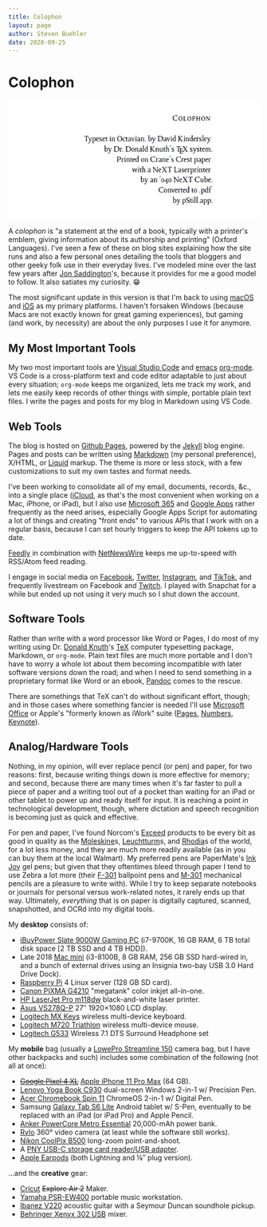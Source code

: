 ```yaml
---
title: Colophon
layout: page
author: Steven Buehler
date: 2020-09-25
---
```


# Colophon

<div align="center"><img src="/images/colophon.png" /></div>

A _colophon_ is "a statement at the end of a book, typically with a printer's emblem, giving information about its authorship and printing" (Oxford Languages).  I've seen a few of these on blog sites explaining how the site runs and also a few personal ones detailing the tools that bloggers and other geeky folk use in their everyday lives.  I've modeled mine over the last few years after [Jon Saddington](https://john.do/colophon)'s, because it provides for me a good model to follow. It also satiates my curiosity. 😁

The most significant update in this version is that I'm back to using [macOS](https://www.apple.com/macos) and [iOS](https://www.apple.com/iphone) as my primary platforms. I haven't forsaken Windows (because Macs are not exactly known for great gaming experiences), but gaming (and work, by necessity) are about the only purposes I use it for anymore.

## My Most Important Tools

My two most important tools are [Visual Studio Code](https://code.visualstudio.com) and [emacs](https://www.emacs.org) [org-mode](https://orgmode.org). VS Code is a cross-platform text and code editor adaptable to just about every situation; `org-mode` keeps me organized, lets me track my work, and lets me easily keep records of other things with simple, portable plain text files. I write the pages and posts for my blog in Markdown using VS Code.

## Web Tools

The blog is hosted on [Github Pages](https://pages.github.io), powered by the [Jekyll](https://jekyllrb.com/) blog engine. Pages and posts can be written using [Markdown](https://daringfireball.net/projects/markdown/) (my personal preference), X/HTML, or [Liquid](https://shopify.github.io/liquid/) markup. The theme is more or less stock, with a few customizations to suit my own tastes and format needs.

I've been working to consolidate all of my email, documents, records, &c., into a single place ([iCloud](https://www.icloud.com), as that's the most convenient when working on a Mac, iPhone, or iPad), but I also use [Microsoft 365](https://www.office365.com) and [Google Apps](https://apps.google.com) rather frequently as the need arises, especially Google Apps Script for automating a lot of things and creating "front ends" to various APIs that I work with on a regular basis, because I can set hourly triggers to keep the API tokens up to date.

[Feedly](https://www.feedly.com) in combination with [NetNewsWire](https://ranchero.com/netnewswire/) keeps me up-to-speed with RSS/Atom feed reading.

I engage in social media on [Facebook](https://www.facebook.com/stevenwatsonbuehler), [Twitter](https://twitter.com/stevenwbuehler), [Instagram](https://instagram.com/stevenwbuehler), and [TikTok](https://tiktok.com/@stevenwbuehler), and frequently livestream on Facebook and [Twitch](https://www.twitch.tv/stevenwbuehler). I played with Snapchat for a while but ended up not using it very much so I shut down the account.

## Software Tools

Rather than write with a word processor like Word or Pages, I do most of my writing using Dr. [Donald Knuth](https://www-cs-faculty.stanford.edu/~knuth/)'s [TeX](https://www.tug.org) computer typesetting package, Markdown, or `org-mode`. Plain text files are much more portable and I don't have to worry a whole lot about them becoming incompatible with later software versions down the road; and when I need to send something in a proprietary format like Word or an ebook, [Pandoc](https://www.pandoc.org) comes to the rescue.

There are somethings that TeX can't do without significant effort, though; and in those cases where something fancier is needed I'll use [Microsoft Office](https://www.office.com) or Apple's "formerly known as iWork" suite ([Pages](https://www.apple.com/pages/), [Numbers](https://www.apple.com/numbers), [Keynote](https://www.apple.com/keynote)). 

## Analog/Hardware Tools

Nothing, in my opinion, will ever replace pencil (or pen) and paper, for two reasons: first, because writing things down is more effective for memory; and second, because there are many times when it's far faster to pull a piece of paper and a writing tool out of a pocket than waiting for an iPad or other tablet to power up and ready itself for input. It is reaching a point in technological development, though, where dictation and speech recognition is becoming just as quick and effective.

For pen and paper, I've found Norcom's [Exceed](http://www.norcominc.com/brands/products.php?brand=2) products to be every bit as good in quality as the [Moleskine](https://us.moleskine.com/)s, [Leuchtturm](https://www.leuchtturm1917.us/notebooks/)s, and [Rhodia](https://rhodiapads.com/)s of the world, for a lot less money, and they are much more readily available (as in you can buy them at the local Walmart). My preferred pens are PaperMate's [Ink Joy](https://inkjoy.papermate.com/en-US/pens) gel pens; but given that they oftentimes bleed through paper I tend to use Zebra a lot more (their [F-301](https://www.zebrapen.com/product/f-301-ball-point-retractable/) ballpoint pens and [M-301](https://www.zebrapen.com/product/m-301-mechanical-pencil/) mechanical pencils are a pleasure to write with). While I try to keep separate notebooks or journals for personal versus work-related notes, it rarely ends up that way. Ultimately, _everything_ that is on paper is digitally captured, scanned, snapshotted, and OCRd into my digital tools. 

My **desktop** consists of:

- [iBuyPower Slate 9000W Gaming PC](https://www.walmart.com/ip/iBUYPOWER-Gaming-Desktop-PC-SLATE9000W-Intel-Core-i7-9700F-16GB-DDR4-2666Memory-NVIDIA-GeForce-GTX-1660Ti-240GB-SSD-1TB-HDD-RGB-Windows-10-Home-64-Bi/436132832) (i7-9700K, 16 GB RAM, 6 TB total disk space [2 TB SSD and 4 TB HDD]).
- Late 2018 [Mac mini](https://www.apple.com/mac-mini/) (i3-8100B, 8 GB RAM, 256 GB SSD hard-wired in, and a bunch of external drives using an Insignia two-bay USB 3.0 Hard Drive Dock). 
- [Raspberry Pi](https://www.raspberrypi.org) 4 Linux server (128 GB SD card).
- [Canon PIXMA G4210](https://shop.usa.canon.com/shop/en/catalog/pixma-g4210-wireless-wireless-megatank-all-in-one-inkjet-printer) "megatank" color inkjet all-in-one.
- [HP LaserJet Pro m118dw](https://store.hp.com/us/en/pdp/hp-laserjet-pro-m118dw) black-and-white laser printer.
- [Asus VS278Q-P](https://www.asus.com/us/Commercial-Monitors/VS278QP/) 27&Prime; 1920&times;1080 LCD display.
- [Logitech MX Keys](https://www.logitech.com/en-us/products/keyboards/mx-keys-wireless-keyboard.html) wireless multi-device keyboard.
- [Logitech M720 Triathlon](https://www.logitech.com/en-us/products/mice/m720-triathlon.html) wireless multi-device mouse.
- [Logitech G533](https://www.logitechg.com/en-us/products/gaming-audio/g533-wireless-gaming-headset.html) Wireless 7.1 DTS Surround Headphone set

My **mobile** bag (usually a [LowePro Streamline 150](https://g.co/kgs/7RvMkK) camera bag, but I have other backpacks and such) includes some combination of the following (not all at once):

- ~~[Google Pixel 4 XL](https://store.google.com/us/product/pixel_4)~~ [Apple iPhone 11 Pro Max](https://www.apple.com/shop/buy-iphone/iphone-11-pro) (64 GB).
- [Lenovo Yoga Book C930](https://www.lenovo.com/us/en/laptops/yoga/yoga-2-in-1-series/Yoga-Book-C930/p/ZZIWZWBYB1J) dual-screen Windows 2-in-1 w/ Precision Pen.
- [Acer Chromebook Spin 11](https://www.acer.com/ac/en/US/content/series/acerchromebookspin11) ChromeOS 2-in-1 w/ Digital Pen.
- Samsung [Galaxy Tab S6 Lite](https://www.samsung.com/us/mobile/tablets/tab-s6-lite/) Android tablet w/ S-Pen, eventually to be replaced with an iPad (or iPad Pro) and Apple Pencil.
- [Anker PowerCore Metro Essential](https://www.anker.com/products/variant/powercore-essential-20000/A1268011) 20,000-mAh power bank.
- [Rylo](https://www.rylo.com) 360&deg; video camera (at least while the software still works).
- [Nikon CoolPix B500](https://www.nikonusa.com/en/nikon-products/product/compact-digital-cameras/coolpix-b500.html) long-zoom point-and-shoot.
- A [PNY USB-C storage card reader/USB adapter](https://www.pny.eu/consumer/explore-all-products/readers/941-usb-c-card-reader---usb-adapter).
- [Apple Earpods](https://www.apple.com/shop/product/MMTN2AM/A/earpods-with-lightning-connector) (both Lightning and &frac18;&Prime; plug version).

...and the **creative** gear:

- [Cricut](https://www.cricut.com) ~~Explore Air 2~~ Maker.
- [Yamaha PSR-EW400](https://usa.yamaha.com/products/musical_instruments/keyboards/portable_keyboards/psr-ew400/index.html) portable music workstation.
- [Ibanez V220](https://www.guitarcenter.com/Used/Ibanez/V220-Acoustic-Guitar.gc) acoustic guitar with a Seymour Duncan soundhole pickup.
- [Behringer Xenyx 302 USB](https://www.sweetwater.com/store/detail/X302USB--behringer-xenyx-302usb-mixer-with-usb) mixer.